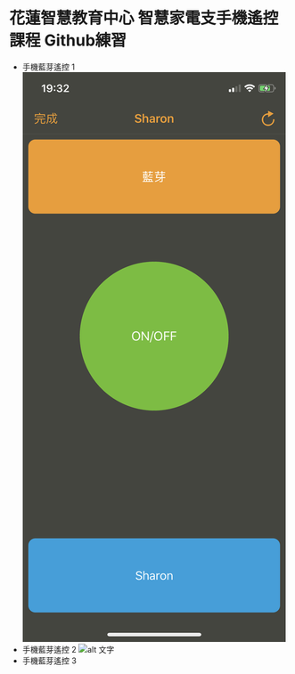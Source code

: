 # 花蓮智慧教育中心 智慧家電支手機遙控課程 Github練習
* 手機藍芽遙控 1
![alt 文字](IMG_4515.PNG "手機藍芽遙控畫面截圖")
* 手機藍芽遙控 2
![alt 文字](IMG_4516.jpg"手機藍芽遙控畫面截圖")
* 手機藍芽遙控 3
